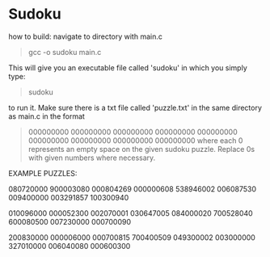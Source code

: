 # Sudoku

how to build:
  navigate to directory with main.c
  >gcc -o sudoku main.c
  
  This will give you an executable file called 'sudoku' in which you simply type:
  >sudoku
  
  to run it. Make sure there is a txt file called 'puzzle.txt' in the same directory as main.c in the format
  >000000000
  >000000000
  >000000000
  >000000000
  >000000000
  >000000000
  >000000000
  >000000000
  >000000000
  where each 0 represents an empty space on the given sudoku puzzle. Replace 0s with given numbers where necessary.
  
EXAMPLE PUZZLES:
  
080720000
900003080
000804269
000000608
538946002
006087530
009400000
003291857
100300940 

010096000
000052300
002070001
030647005
084000020
700528040
600080500
007230000
000700090

200830000
000006000
000700815
700400509
049300002
003000000
327010000
006040080
000600300
